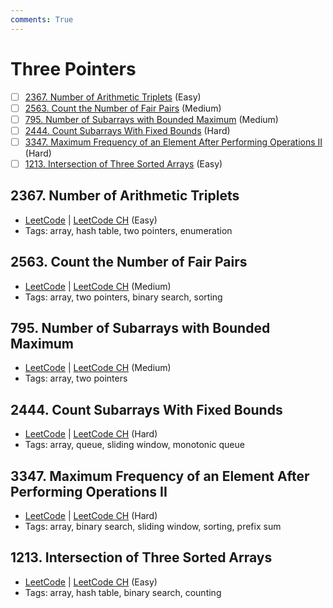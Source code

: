 ```yaml
---
comments: True
---
```


# Three Pointers

- [ ] [2367. Number of Arithmetic Triplets](https://leetcode.cn/problems/number-of-arithmetic-triplets/) (Easy)
- [ ] [2563. Count the Number of Fair Pairs](https://leetcode.cn/problems/count-the-number-of-fair-pairs/) (Medium)
- [ ] [795. Number of Subarrays with Bounded Maximum](https://leetcode.cn/problems/number-of-subarrays-with-bounded-maximum/) (Medium)
- [ ] [2444. Count Subarrays With Fixed Bounds](https://leetcode.cn/problems/count-subarrays-with-fixed-bounds/) (Hard)
- [ ] [3347. Maximum Frequency of an Element After Performing Operations II](https://leetcode.cn/problems/maximum-frequency-of-an-element-after-performing-operations-ii/) (Hard)
- [ ] [1213. Intersection of Three Sorted Arrays](https://leetcode.cn/problems/intersection-of-three-sorted-arrays/) (Easy)

## 2367. Number of Arithmetic Triplets

-   [LeetCode](https://leetcode.com/problems/number-of-arithmetic-triplets/) | [LeetCode CH](https://leetcode.cn/problems/number-of-arithmetic-triplets/) (Easy)
-   Tags: array, hash table, two pointers, enumeration


## 2563. Count the Number of Fair Pairs

-   [LeetCode](https://leetcode.com/problems/count-the-number-of-fair-pairs/) | [LeetCode CH](https://leetcode.cn/problems/count-the-number-of-fair-pairs/) (Medium)
-   Tags: array, two pointers, binary search, sorting


## 795. Number of Subarrays with Bounded Maximum

-   [LeetCode](https://leetcode.com/problems/number-of-subarrays-with-bounded-maximum/) | [LeetCode CH](https://leetcode.cn/problems/number-of-subarrays-with-bounded-maximum/) (Medium)
-   Tags: array, two pointers


## 2444. Count Subarrays With Fixed Bounds

-   [LeetCode](https://leetcode.com/problems/count-subarrays-with-fixed-bounds/) | [LeetCode CH](https://leetcode.cn/problems/count-subarrays-with-fixed-bounds/) (Hard)
-   Tags: array, queue, sliding window, monotonic queue


## 3347. Maximum Frequency of an Element After Performing Operations II

-   [LeetCode](https://leetcode.com/problems/maximum-frequency-of-an-element-after-performing-operations-ii/) | [LeetCode CH](https://leetcode.cn/problems/maximum-frequency-of-an-element-after-performing-operations-ii/) (Hard)
-   Tags: array, binary search, sliding window, sorting, prefix sum


## 1213. Intersection of Three Sorted Arrays

-   [LeetCode](https://leetcode.com/problems/intersection-of-three-sorted-arrays/) | [LeetCode CH](https://leetcode.cn/problems/intersection-of-three-sorted-arrays/) (Easy)
-   Tags: array, hash table, binary search, counting


